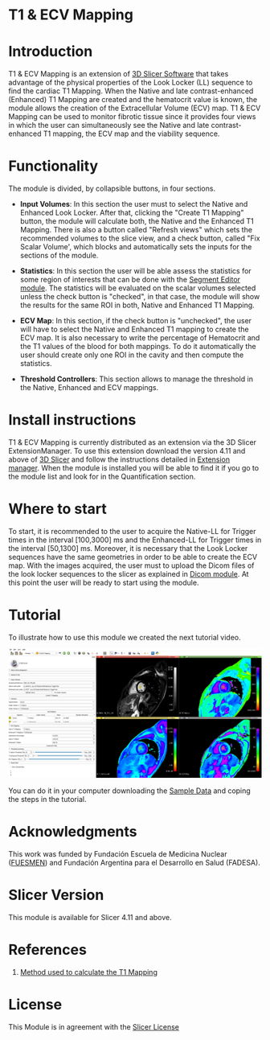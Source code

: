 # T1 & ECV Mapping


# Introduction 

T1 & ECV Mapping is an extension of [3D Slicer Software](https://www.slicer.org/) that takes advantage of the physical properties of the Look Locker (LL) sequence to find the cardiac T1 Mapping. When the Native and late contrast-enhanced (Enhanced) T1 Mapping are created and the hematocrit value is known, the module allows the creation of the Extracellular Volume (ECV) map. T1 & ECV Mapping can be used to monitor fibrotic tissue since it provides four views in which the user can simultaneously see the Native and late contrast-enhanced T1 mapping, the ECV map and the viability sequence.
 
# Functionality

The module is divided, by collapsible buttons, in four sections. 
* **Input Volumes**: In this section the user must to select the Native and Enhanced Look Locker. After that, clicking the "Create T1 Mapping" button, the module will calculate both, the Native and the Enhanced T1 Mapping. There is also a button called "Refresh views" which sets the recommended volumes to the slice view, and a check button, called "Fix Scalar Volume', which blocks and automatically sets the inputs for the sections of the module. 

* **Statistics**: In this section the user will be able assess the statistics for some region of interests that can be done with the [Segment Editor module](https://slicer.readthedocs.io/en/latest/user_guide/module_segmenteditor.html). The statistics will be evaluated on the scalar volumes selected unless the check button is "checked", in that case, the module will show the results for the same ROI in both, Native and Enhanced T1 Mapping. 

* **ECV Map**: In this section, if the check button is "unchecked", the user will have to select the Native and Enhanced T1 mapping to create the ECV map. It is also necessary to write the percentage of Hematocrit and the T1 values of the blood for both mappings. To do it automatically the user should create only one ROI in the cavity and then compute the statistics.

* **Threshold Controllers**: This section allows to manage the threshold in the Native, Enhanced and ECV mappings.

 # Install instructions
 
 T1 & ECV Mapping is currently distributed as an extension via the 3D Slicer ExtensionManager. To use this extension download the version 4.11 and above of [3D Slicer](https://download.slicer.org/) and follow the instructions detailed in [Extension manager](https://www.slicer.org/wiki/Documentation/4.3/SlicerApplication/ExtensionsManager). When the module is installed you will be able to find it if you go to the module list and look for in the Quantification section.

# Where to start

To start, it is recommended to the user to acquire the Native-LL for Trigger times in the interval [100,3000] ms and the Enhanced-LL for Trigger times in the interval [50,1300] ms. Moreover, it is necessary that the Look Locker sequences have the same geometries in order to be able to create the ECV map. With the images acquired, the user must to upload the Dicom files of the look locker sequences to the slicer as explained in [Dicom module](https://www.slicer.org/wiki/Documentation/Nightly/Modules/DICOM). At this point the user will be ready to start using the module. 

 
 # Tutorial
 
To illustrate how to use this module we created the next tutorial video.

[![IMAGE ALT TEXT HERE](https://github.com/RivettiLuciano/SlicerT1_ECVMapping/blob/master/Screen%20shots/Mappings.png)](https://www.youtube.com/watch?v=MRO2bF7bIDY)

You can do it in your computer downloading the [Sample Data](https://github.com/RivettiLuciano/SlicerT1_ECVMapping/releases/download/v1.0/Sample1.zip) and coping the steps in the tutorial.
 
 # Acknowledgments

This work was funded by Fundación Escuela de Medicina Nuclear ([FUESMEN](https://www.fuesmen.edu.ar/)) and Fundación Argentina para el Desarrollo en Salud (FADESA).

# Slicer Version

This module is available for Slicer 4.11 and above.


# References

1. [Method used to calculate the T1 Mapping](https://pubmed.ncbi.nlm.nih.gov/15236377/)

# License

This Module is in agreement with the [Slicer License](https://github.com/Slicer/Slicer/blob/master/License.txt) 
